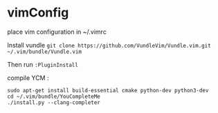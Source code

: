 vimConfig
=========

place vim configuration in ~/.vimrc

Install vundle
`git clone https://github.com/VundleVim/Vundle.vim.git ~/.vim/bundle/Vundle.vim`

Then run `:PluginInstall`

compile YCM : 

```
sudo apt-get install build-essential cmake python-dev python3-dev
cd ~/.vim/bundle/YouCompleteMe
./install.py --clang-completer

```

